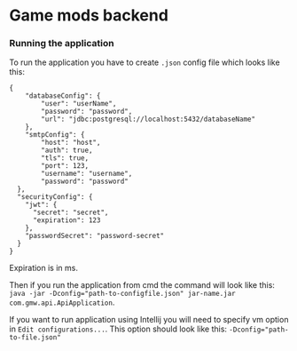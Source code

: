 # Game mods backend
### Running the application
To run the application you have to create `.json` config file which looks like this:
```
{
    "databaseConfig": {
        "user": "userName",
        "password": "password",
        "url": "jdbc:postgresql://localhost:5432/databaseName"
    },
    "smtpConfig": {
        "host": "host",
        "auth": true,
        "tls": true,
        "port": 123,
        "username": "username",
        "password": "password"
  },
  "securityConfig": {
    "jwt": {
      "secret": "secret",
      "expiration": 123
    },
    "passwordSecret": "password-secret"
  }
}
```
Expiration is in ms.

Then if you run the application from cmd the command will look like this:
`java -jar -Dconfig="path-to-configfile.json" jar-name.jar com.gmw.api.ApiApplication`.

If you want to run application using Intellij you will need to specify vm option in `Edit configurations...`.
This option should look like this:
`-Dconfig="path-to-file.json"`
